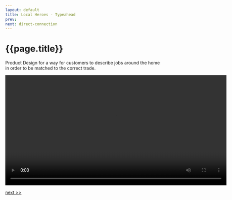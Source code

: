 ```yaml
---
layout: default
title: Local Heroes - Typeahead
prev: 
next: direct-connection
---
```


# {{page.title}}

Product Design for a way for customers to describe jobs around the home in order to be matched to the correct trade.

<video src="typeahead.mp4" width="700px" controls></video>

[next >>]({{page.next}})